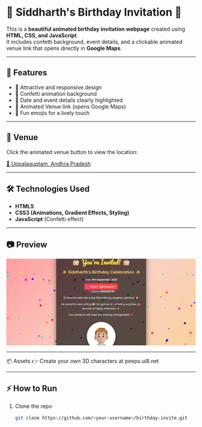 # 🎂 Siddharth's Birthday Invitation 🎉

This is a **beautiful animated birthday invitation webpage** created using **HTML, CSS, and JavaScript**.  
It includes confetti background, event details, and a clickable animated venue link that opens directly in **Google Maps**.

---

## 🚀 Features
- 🎨 Attractive and responsive design  
- 🎉 Confetti animation background  
- 📅 Date and event details clearly highlighted  
- 📍 Animated Venue link (opens Google Maps)  
- 🥳 Fun emojis for a lively touch  

---

## 📍 Venue
Click the animated venue button to view the location:  

[📍 Uppalaguptam, Andhra Pradesh](https://www.google.com/maps/place/Uppalaguptam,+Andhra+Pradesh+533222/@16.552299,82.0965581,15z)

---

## 🛠️ Technologies Used
- **HTML5**  
- **CSS3 (Animations, Gradient Effects, Styling)**  
- **JavaScript** (Confetti effect)  

---

## 📷 Preview
![Preview Screenshot](./screenshot.png)

---
📦 Assets
👉 Create your own 3D characters at peeps.ui8.net

---

## ⚡ How to Run
1. Clone the repo  
   ```bash
   git clone https://github.com/<your-username>/birthday-invite.git
